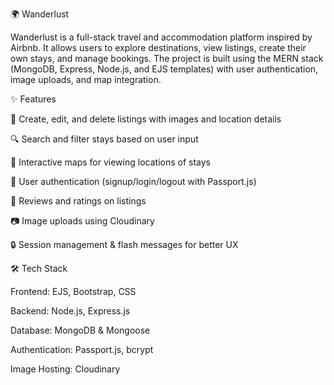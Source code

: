 🌍 Wanderlust

Wanderlust is a full-stack travel and accommodation platform inspired by Airbnb. It allows users to explore destinations, view listings, create their own stays, and manage bookings. The project is built using the MERN stack (MongoDB, Express, Node.js, and EJS templates) with user authentication, image uploads, and map integration.

✨ Features

🏡 Create, edit, and delete listings with images and location details

🔍 Search and filter stays based on user input

📌 Interactive maps for viewing locations of stays

👤 User authentication (signup/login/logout with Passport.js)

💬 Reviews and ratings on listings

📷 Image uploads using Cloudinary

🔒 Session management & flash messages for better UX

🛠️ Tech Stack

Frontend: EJS, Bootstrap, CSS

Backend: Node.js, Express.js

Database: MongoDB & Mongoose

Authentication: Passport.js, bcrypt

Image Hosting: Cloudinary


